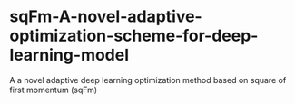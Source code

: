 # sqFm-A-novel-adaptive-optimization-scheme-for-deep-learning-model
A a novel adaptive deep learning optimization method based on square of first momentum (sqFm) 
